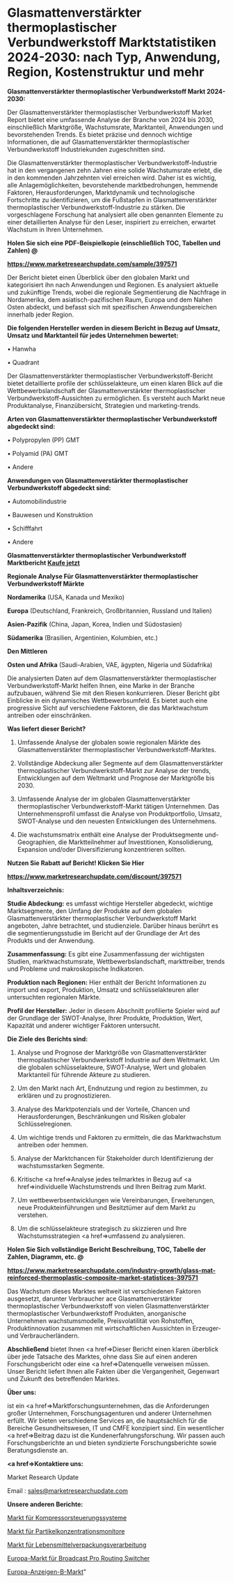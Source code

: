 # Glasmattenverstärkter thermoplastischer Verbundwerkstoff Marktstatistiken 2024-2030: nach Typ, Anwendung, Region, Kostenstruktur und mehr

<strong>Glasmattenverstärkter thermoplastischer Verbundwerkstoff Markt 2024-2030:</strong>

Der Glasmattenverstärkter thermoplastischer Verbundwerkstoff Market Report bietet eine umfassende Analyse der Branche von 2024 bis 2030, einschließlich Marktgröße, Wachstumsrate, Marktanteil, Anwendungen und bevorstehenden Trends. Es bietet präzise und dennoch wichtige Informationen, die auf Glasmattenverstärkter thermoplastischer Verbundwerkstoff Industriekunden zugeschnitten sind.

Die Glasmattenverstärkter thermoplastischer Verbundwerkstoff-Industrie hat in den vergangenen zehn Jahren eine solide Wachstumsrate erlebt, die in den kommenden Jahrzehnten viel erreichen wird. Daher ist es wichtig, alle Anlagemöglichkeiten, bevorstehende marktbedrohungen, hemmende Faktoren, Herausforderungen, Marktdynamik und technologische Fortschritte zu identifizieren, um die Fußstapfen in Glasmattenverstärkter thermoplastischer Verbundwerkstoff-Industrie zu stärken. Die vorgeschlagene Forschung hat analysiert alle oben genannten Elemente zu einer detaillierten Analyse für den Leser, inspiriert zu erreichen, erwartet Wachstum in Ihren Unternehmen.



<strong>Holen Sie sich eine PDF-Beispielkopie (einschließlich TOC, Tabellen und Zahlen) @
</strong>

<strong><a href=https://www.marketresearchupdate.com/sample/397571>

<strong>https://www.marketresearchupdate.com/sample/397571</u></font></a></strong></strong>

Der Bericht bietet einen Überblick über den globalen Markt und kategorisiert ihn nach Anwendungen und Regionen. Es analysiert aktuelle und zukünftige Trends, wobei die regionale Segmentierung die Nachfrage in Nordamerika, dem asiatisch-pazifischen Raum, Europa und dem Nahen Osten abdeckt, und befasst sich mit spezifischen Anwendungsbereichen innerhalb jeder Region.



<strong>Die folgenden Hersteller werden in diesem Bericht in Bezug auf Umsatz, Umsatz und Marktanteil für jedes Unternehmen bewertet:</strong>

• Hanwha

• Quadrant

Der Glasmattenverstärkter thermoplastischer Verbundwerkstoff-Bericht bietet detaillierte profile der schlüsselakteure, um einen klaren Blick auf die Wettbewerbslandschaft der Glasmattenverstärkter thermoplastischer Verbundwerkstoff-Aussichten zu ermöglichen. Es versteht auch Markt neue Produktanalyse, Finanzübersicht, Strategien und marketing-trends.



<strong>Arten von Glasmattenverstärkter thermoplastischer Verbundwerkstoff abgedeckt sind:</strong>

• Polypropylen (PP) GMT

• Polyamid (PA) GMT

• Andere



<strong>Anwendungen von Glasmattenverstärkter thermoplastischer Verbundwerkstoff abgedeckt sind:</strong>

• Automobilindustrie

• Bauwesen und Konstruktion

• Schifffahrt

• Andere



<strong>Glasmattenverstärkter thermoplastischer Verbundwerkstoff Marktbericht <a href=https://www.marketresearchupdate.com/buynow/397571>Kaufe jetzt</a></strong>



<strong>Regionale Analyse Für Glasmattenverstärkter thermoplastischer Verbundwerkstoff Märkte</strong>



<strong>Nordamerika</strong> (USA, Kanada und Mexiko)



<strong>Europa</strong> (Deutschland, Frankreich, Großbritannien, Russland und Italien)



<strong>Asien-Pazifik</strong> (China, Japan, Korea, Indien und Südostasien)



<strong>Südamerika</strong> (Brasilien, Argentinien, Kolumbien, etc.)



<strong>Den Mittleren</strong> 

<strong>Osten und Afrika</strong> (Saudi-Arabien, VAE, ägypten, Nigeria und Südafrika)

Die analysierten Daten auf dem Glasmattenverstärkter thermoplastischer Verbundwerkstoff-Markt helfen Ihnen, eine Marke in der Branche aufzubauen, während Sie mit den Riesen konkurrieren. Dieser Bericht gibt Einblicke in ein dynamisches Wettbewerbsumfeld. Es bietet auch eine progressive Sicht auf verschiedene Faktoren, die das Marktwachstum antreiben oder einschränken.



<strong>Was liefert dieser Bericht?</strong>

1. Umfassende Analyse der globalen sowie regionalen Märkte des Glasmattenverstärkter thermoplastischer Verbundwerkstoff-Marktes.

2. Vollständige Abdeckung aller Segmente auf dem Glasmattenverstärkter thermoplastischer Verbundwerkstoff-Markt zur Analyse der trends, Entwicklungen auf dem Weltmarkt und Prognose der Marktgröße bis 2030.

3. Umfassende Analyse der im globalen Glasmattenverstärkter thermoplastischer Verbundwerkstoff-Markt tätigen Unternehmen. Das Unternehmensprofil umfasst die Analyse von Produktportfolio, Umsatz, SWOT-Analyse und den neuesten Entwicklungen des Unternehmens.

4. Die wachstumsmatrix enthält eine Analyse der Produktsegmente und-Geographien, die Marktteilnehmer auf Investitionen, Konsolidierung, Expansion und/oder Diversifizierung konzentrieren sollten.



<strong>Nutzen Sie Rabatt auf Bericht! Klicken Sie Hier
</strong>

<strong><a href=https://www.marketresearchupdate.com/discount/397571>https://www.marketresearchupdate.com/discount/397571</b></u></font></strong></a>



<strong>Inhaltsverzeichnis:</strong>



<strong>Studie Abdeckung:</strong> es umfasst wichtige Hersteller abgedeckt, wichtige Marktsegmente, den Umfang der Produkte auf dem globalen Glasmattenverstärkter thermoplastischer Verbundwerkstoff Markt angeboten, Jahre betrachtet, und studienziele. Darüber hinaus berührt es die segmentierungsstudie im Bericht auf der Grundlage der Art des Produkts und der Anwendung.



<strong>Zusammenfassung:</strong> Es gibt eine Zusammenfassung der wichtigsten Studien, marktwachstumsrate, Wettbewerbslandschaft, markttreiber, trends und Probleme und makroskopische Indikatoren.



<strong>Produktion nach Regionen:</strong> Hier enthält der Bericht Informationen zu import und export, Produktion, Umsatz und schlüsselakteuren aller untersuchten regionalen Märkte.



<strong>Profil der Hersteller:</strong> Jeder in diesem Abschnitt profilierte Spieler wird auf der Grundlage der SWOT-Analyse, Ihrer Produkte, Produktion, Wert, Kapazität und anderer wichtiger Faktoren untersucht.



<strong>Die Ziele des Berichts sind:</strong>

1) Analyse und Prognose der Marktgröße von Glasmattenverstärkter thermoplastischer Verbundwerkstoff Industrie auf dem Weltmarkt.
Um die globalen schlüsselakteure, SWOT-Analyse, Wert und globalen Marktanteil für führende Akteure zu studieren.

2) Um den Markt nach Art, Endnutzung und region zu bestimmen, zu erklären und zu prognostizieren.

3) Analyse des Marktpotenzials und der Vorteile, Chancen und Herausforderungen, Beschränkungen und Risiken globaler Schlüsselregionen.

4) Um wichtige trends und Faktoren zu ermitteln, die das Marktwachstum antreiben oder hemmen.

5) Analyse der Marktchancen für Stakeholder durch Identifizierung der wachstumsstarken Segmente.

6) Kritische <a href=>Analyse</a> jedes teilmarktes in Bezug auf <a href=>individuelle</a> Wachstumstrends und Ihren Beitrag zum Markt.

7) Um wettbewerbsentwicklungen wie Vereinbarungen, Erweiterungen, neue Produkteinführungen und Besitztümer auf dem Markt zu verstehen.

8) Um die schlüsselakteure strategisch zu skizzieren und Ihre Wachstumsstrategien <a href=>umfassend</a> zu analysieren.



<strong>Holen Sie Sich vollständige Bericht Beschreibung, TOC, Tabelle der Zahlen, Diagramm, etc. @ </strong>

<strong><a href=https://www.marketresearchupdate.com/industry-growth/glass-mat-reinforced-thermoplastic-composite-market-statistices-397571>https://www.marketresearchupdate.com/industry-growth/glass-mat-reinforced-thermoplastic-composite-market-statistices-397571</a></font></strong>

Das Wachstum dieses Marktes weltweit ist verschiedenen Faktoren ausgesetzt, darunter Verbraucher ace Glasmattenverstärkter thermoplastischer Verbundwerkstoff von vielen Glasmattenverstärkter thermoplastischer Verbundwerkstoff Produkten, anorganische Unternehmen wachstumsmodelle, Preisvolatilität von Rohstoffen, Produktinnovation zusammen mit wirtschaftlichen Aussichten in Erzeuger-und Verbraucherländern.



<strong>Abschließend</strong> bietet Ihnen <a href=>Dieser</a> Bericht einen klaren überblick über jede Tatsache des Marktes, ohne dass Sie auf einen anderen Forschungsbericht oder eine <a href=>Datenquelle</a> verweisen müssen. Unser Bericht liefert Ihnen alle Fakten über die Vergangenheit, Gegenwart und Zukunft des betreffenden Marktes.



<strong>Über uns:</strong>

 ist ein <a href=>Marktfors</a>chungsunternehmen, das die Anforderungen großer Unternehmen, Forschungsagenturen und anderer Unternehmen erfüllt. Wir bieten verschiedene Services an, die hauptsächlich für die Bereiche Gesundheitswesen, IT und CMFE konzipiert sind. Ein wesentlicher <a href=>Beitrag</a> dazu ist die Kundenerfahrungsforschung. Wir passen auch Forschungsberichte an und bieten syndizierte Forschungsberichte sowie Beratungsdienste an.



<strong><a href=>Kontaktiere uns:</a></strong>

Market Research Update

Email : sales@marketresearchupdate.com



<strong>Unsere anderen Berichte:</strong>

<a href=https://www.linkedin.com/pulse/compressor-control-systems-market-has-huge>Markt für Kompressorsteuerungssysteme</a>

<a href=https://www.linkedin.com/pulse/particulate-matter-concentration-monitor-market-1f>Markt für Partikelkonzentrationsmonitore</a>

<a href=https://www.linkedin.com/pulse/food-packaging-processing-market-size-trends>Markt für Lebensmittelverpackungsverarbeitung</a>

<a href=https://www.linkedin.com/pulse/europe-broadcast-pro-routing-switchers-market-2023-latest>Europa-Markt für Broadcast Pro Routing Switcher</a>

<a href=https://www.linkedin.com/pulse/europe-ads-b-market-2030-industry-analysis-0kkhf/>Europa-Anzeigen-B-Markt</a>"
